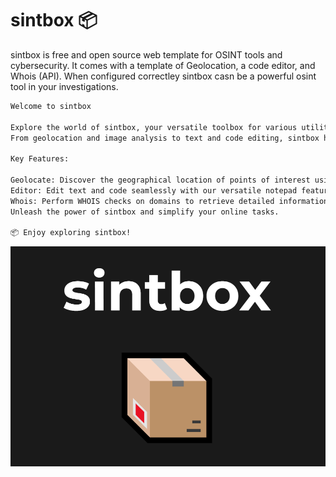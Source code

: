 # sintbox 📦

sintbox is free and open source web template for OSINT tools and cybersecurity. It comes with a template of Geolocation, a code editor, and Whois (API). 
When configured correctley sintbox casn be a powerful osint tool in your investigations.

```markdown
Welcome to sintbox

Explore the world of sintbox, your versatile toolbox for various utilities.
From geolocation and image analysis to text and code editing, sintbox has you covered.

Key Features:

Geolocate: Discover the geographical location of points of interest using advanced algorithms and geospatial data.
Editor: Edit text and code seamlessly with our versatile notepad featuring formatting options and code blocks.
Whois: Perform WHOIS checks on domains to retrieve detailed information about registrations, ownership, and expiration.
Unleash the power of sintbox and simplify your online tasks.

📦 Enjoy exploring sintbox!
```
<img src="sintbox.PNG">
